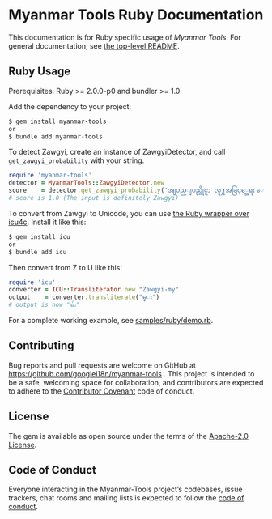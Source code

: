 # Myanmar Tools Ruby Documentation

This documentation is for Ruby specific usage of *Myanmar Tools*. For general documentation, see [the top-level README](../../README.md).

## Ruby Usage

Prerequisites: Ruby >= 2.0.0-p0 and bundler >= 1.0

Add the dependency to your project:

```bash
$ gem install myanmar-tools
or
$ bundle add myanmar-tools
```

To detect Zawgyi, create an instance of ZawgyiDetector, and call `get_zawgyi_probability` with your string.

```ruby
require 'myanmar-tools'
detector = MyanmarTools::ZawgyiDetector.new
score    = detector.get_zawgyi_probability('အျပည္ျပည္ဆိုင္ရာ လူ႔အခြင့္အေရး ေၾကညာစာတမ္း')
# score is 1.0 (The input is definitely Zawgyi)
```

To convert from Zawgyi to Unicode, you can use [the Ruby wrapper over icu4c](https://github.com/fantasticfears/icu4r).  Install it like this:

```bash
$ gem install icu
or
$ bundle add icu
```

Then convert from Z to U like this:

```ruby
require 'icu'
converter = ICU::Transliterator.new "Zawgyi-my"
output    = converter.transliterate("မ္း")
# output is now "မ်း"
```

For a complete working example, see [samples/ruby/demo.rb](../../samples/ruby/demo.rb).

## Contributing

Bug reports and pull requests are welcome on GitHub at https://github.com/googlei18n/myanmar-tools . This project is intended to be a safe, welcoming space for collaboration, and contributors are expected to adhere to the [Contributor Covenant](http://contributor-covenant.org) code of conduct.

## License

The gem is available as open source under the terms of the [Apache-2.0 License](http://www.apache.org/licenses/LICENSE-2.0).

## Code of Conduct

Everyone interacting in the Myanmar-Tools project’s codebases, issue trackers, chat rooms and mailing lists is expected to follow the [code of conduct](https://github.com/[USERNAME]/zawgyidetector/blob/master/CODE_OF_CONDUCT.md).
